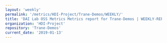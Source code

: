 ```yaml
---
layout: 'weekly'
permalink: '/metrics/HDI-Project/Trane-Demos/WEEKLY/'
title: 'DAI Lab OSS Metrics Metrics report for Trane-Demos | WEEKLY-REPORT-2019-01-13'
organization: 'HDI-Project'
repository: 'Trane-Demos'
current_date: '2019-01-13'
---
```

